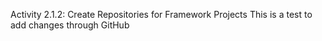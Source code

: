 Activity 2.1.2: Create Repositories for Framework Projects
This is a test to add changes through GitHub